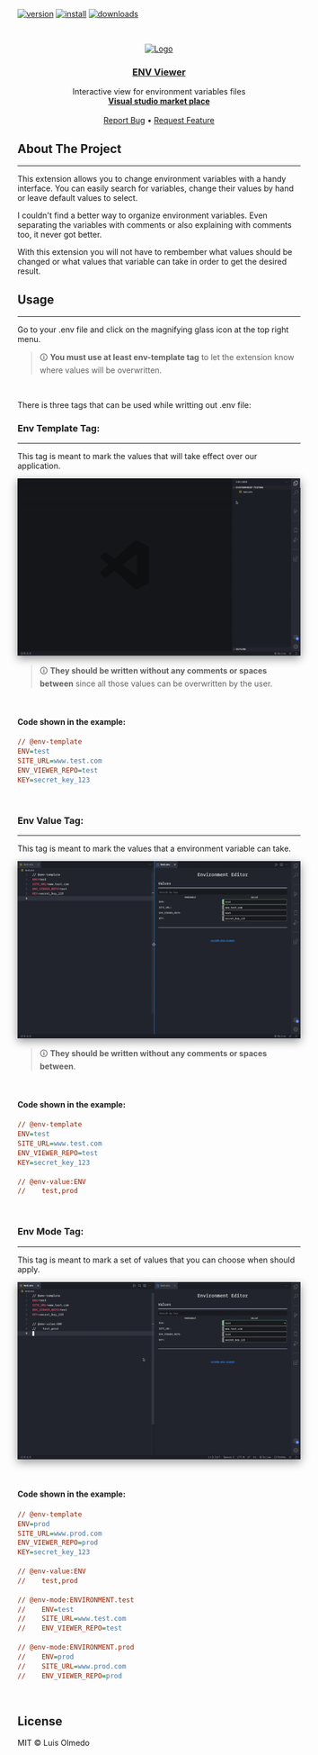 [![version]][items]
[![install]][items]
[![downloads]][items]

<!-- PROJECT LOGO -->
<br />
<p align="center">
    <a href="https://github.com/olmedoluis/vscode-env-viewer">
        <img src="https://raw.githubusercontent.com/olmedoluis/vscode-env-viewer/main/media/logo/seahorse.png" alt="Logo" width="80" height="80">
    </a>
<h3 align="center"><a href="https://github.com/olmedoluis/vscode-env-viewer">ENV Viewer</a></h3>
    <p align="center">
        Interactive view for environment variables files
        <br />
        <a href="https://marketplace.visualstudio.com/items?itemName=oGranny.md-template"><strong>Visual studio market place</strong></a>
        <br />
        <br />
        <a href="https://github.com/olmedoluis/vscode-env-viewer/issues">Report Bug</a>
        •
        <a href="https://github.com/olmedoluis/vscode-env-viewer/issues">Request Feature</a>
    </p>
</p>

## About The Project

---

This extension allows you to change environment variables with a handy interface. You can easily search for variables, change their values by hand or leave default values to select.

I couldn't find a better way to organize environment variables. Even separating the variables with comments or also explaining with comments too, it never got better.

With this extension you will not have to rembember what values should be changed or what values that variable can take in order to get the desired result.

## Usage

---

Go to your .env file and click on the magnifying glass icon at the top right menu.

> 🛈 **You must use at least env-template tag** to let the extension know where values will be overwritten.

&nbsp;

There is three tags that can be used while writting out .env file:

### **Env Template Tag**:

---

This tag is meant to mark the values that will take effect over our application.

<p align="center">
  <img src="media/readme/env-template.gif" style="box-shadow: 0 5px 15px #11111170"/>
</p>

> 🛈 **They should be written without any comments or spaces between** since all those values can be overwritten by the user.

&nbsp;

#### **Code shown in the example:**

```ini
// @env-template
ENV=test
SITE_URL=www.test.com
ENV_VIEWER_REPO=test
KEY=secret_key_123
```

&nbsp;

### **Env Value Tag**:

---

This tag is meant to mark the values that a environment variable can take.

<p align="center">
  <img src="media/readme/env-values.gif" style="box-shadow: 0 5px 15px #11111170"/>
</p>

> 🛈 **They should be written without any comments or spaces between**.

&nbsp;

#### **Code shown in the example:**

```ini
// @env-template
ENV=test
SITE_URL=www.test.com
ENV_VIEWER_REPO=test
KEY=secret_key_123

// @env-value:ENV
//    test,prod
```

&nbsp;

### **Env Mode Tag**:

---

This tag is meant to mark a set of values that you can choose when should apply.

<p align="center">
  <img src="media/readme/env-modes.gif" style="box-shadow: 0 5px 15px #11111170"/>
</p>

&nbsp;

#### **Code shown in the example:**

```ini
// @env-template
ENV=prod
SITE_URL=www.prod.com
ENV_VIEWER_REPO=prod
KEY=secret_key_123

// @env-value:ENV
//    test,prod

// @env-mode:ENVIRONMENT.test
//    ENV=test
//    SITE_URL=www.test.com
//    ENV_VIEWER_REPO=test

// @env-mode:ENVIRONMENT.prod
//    ENV=prod
//    SITE_URL=www.prod.com
//    ENV_VIEWER_REPO=prod
```

&nbsp;

## License

MIT © Luis Olmedo

[items]: https://marketplace.visualstudio.com/items?itemName=luisolmedo.env-viewer
[downloads]: https://vsmarketplacebadge.apphb.com/downloads-short/luisolmedo.env-viewer.svg
[install]: https://vsmarketplacebadge.apphb.com/installs-short/luisolmedo.env-viewer.svg
[version]: https://vsmarketplacebadge.apphb.com/version/luisolmedo.env-viewer.svg
